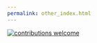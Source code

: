 ```yaml
---
permalink: other_index.html
---
```




[![contributions welcome](https://img.shields.io/badge/contributions-welcome-brightgreen.svg?style=flat)](https://github.com/krosti/learn-nodejs/issues)
